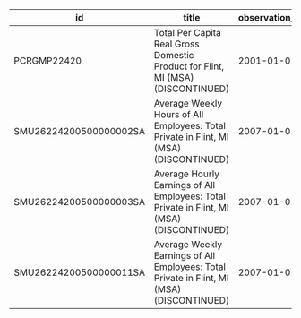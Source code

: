 | id                     | title                                                                                     | observation_start   | observation_end   |
|------------------------|-------------------------------------------------------------------------------------------|---------------------|-------------------|
| PCRGMP22420            | Total Per Capita Real Gross Domestic Product for Flint, MI (MSA) (DISCONTINUED)           | 2001-01-01          | 2017-01-01        |
| SMU26224200500000002SA | Average Weekly Hours of All Employees: Total Private in Flint, MI (MSA) (DISCONTINUED)    | 2007-01-01          | 2022-03-01        |
| SMU26224200500000003SA | Average Hourly Earnings of All Employees: Total Private in Flint, MI (MSA) (DISCONTINUED) | 2007-01-01          | 2022-03-01        |
| SMU26224200500000011SA | Average Weekly Earnings of All Employees: Total Private in Flint, MI (MSA) (DISCONTINUED) | 2007-01-01          | 2022-03-01        |